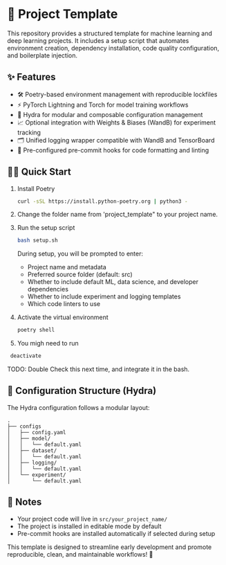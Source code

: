 # 🚀 Project Template 

This repository provides a structured template for machine learning and deep learning projects. It includes a setup script that automates environment creation, dependency installation, code quality configuration, and boilerplate injection.

## ✨ Features

* 🛠️ Poetry-based environment management with reproducible lockfiles
* ⚡ PyTorch Lightning and Torch for model training workflows
* 🧩 Hydra for modular and composable configuration management
* 📈 Optional integration with Weights & Biases (WandB) for experiment tracking
* 🗂️ Unified logging wrapper compatible with WandB and TensorBoard
* 🧹 Pre-configured pre-commit hooks for code formatting and linting

## 🏃‍♂️ Quick Start

1. Install Poetry
   ```bash
   curl -sSL https://install.python-poetry.org | python3 -
   ```
2.  Change the folder name from 'project_template" to your project name.

3. Run the setup script
   ```bash
   bash setup.sh
   ```

   During setup, you will be prompted to enter:
   * Project name and metadata
   * Preferred source folder (default: src)
   * Whether to include default ML, data science, and developer dependencies
   * Whether to include experiment and logging templates
   * Which code linters to use 

4. Activate the virtual environment
   ```bash
   poetry shell
   ```
5. You migh need to run
  ```bash
   deactivate 
   ```
   TODO: Double Check this next time, and integrate it in the bash.
## 🔧 Configuration Structure (Hydra)

The Hydra configuration follows a modular layout:

```
.
├── configs
│   ├── config.yaml
│   ├── model/
│   │   └── default.yaml
│   ├── dataset/
│   │   └── default.yaml
│   ├── logging/
│   │   └── default.yaml
│   └── experiment/
│       └── default.yaml
```

## 📝 Notes

* Your project code will live in `src/your_project_name/`
* The project is installed in editable mode by default
* Pre-commit hooks are installed automatically if selected during setup

This template is designed to streamline early development and promote reproducible, clean, and maintainable workflows! 💯
